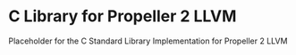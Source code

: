 # C Library for Propeller 2 LLVM

Placeholder for the C Standard Library Implementation for Propeller 2 LLVM